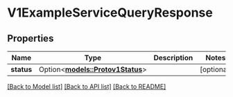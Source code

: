 # V1ExampleServiceQueryResponse

## Properties

Name | Type | Description | Notes
------------ | ------------- | ------------- | -------------
**status** | Option<[**models::Protov1Status**](protov1Status.md)> |  | [optional]

[[Back to Model list]](../README.md#documentation-for-models) [[Back to API list]](../README.md#documentation-for-api-endpoints) [[Back to README]](../README.md)


